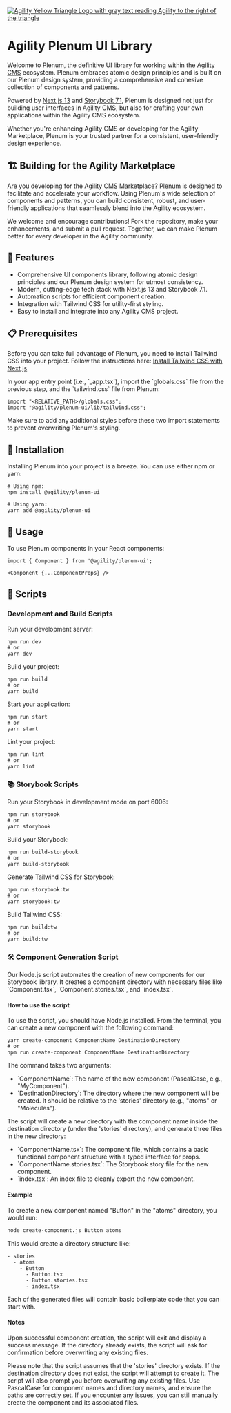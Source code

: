 [![Agility Yellow Triangle Logo with gray text reading Agility to the right of the triangle](https://cdn.agilitycms.com/content-manager/images/logos/agility-logo-storybook-350.png)](https://agilitycms.com/)
# Agility Plenum UI Library 

Welcome to Plenum, the definitive UI library for working within the [Agility CMS](https://www.agilitycms.com/) ecosystem. Plenum embraces atomic design principles and is built on our Plenum design system, providing a comprehensive and cohesive collection of components and patterns. 

Powered by [Next.js 13](https://nextjs.org/) and [Storybook 7.1](https://storybook.js.org/), Plenum is designed not just for building user interfaces in Agility CMS, but also for crafting your own applications within the Agility CMS ecosystem. 

Whether you're enhancing Agility CMS or developing for the Agility Marketplace, Plenum is your trusted partner for a consistent, user-friendly design experience.

## 🏗️ Building for the Agility Marketplace


Are you developing for the Agility CMS Marketplace? Plenum is designed to facilitate and accelerate your workflow. Using Plenum's wide selection of components and patterns, you can build consistent, robust, and user-friendly applications that seamlessly blend into the Agility ecosystem.

We welcome and encourage contributions! Fork the repository, make your enhancements, and submit a pull request. Together, we can make Plenum better for every developer in the Agility community.

## 🎁 Features

- Comprehensive UI components library, following atomic design principles and our Plenum design system for utmost consistency.
- Modern, cutting-edge tech stack with Next.js 13 and Storybook 7.1.
- Automation scripts for efficient component creation.
- Integration with Tailwind CSS for utility-first styling.
- Easy to install and integrate into any Agility CMS project.

## 📋 Prerequisites

Before you can take full advantage of Plenum, you need to install Tailwind CSS into your project. Follow the instructions here: [Install Tailwind CSS with Next.js](https://tailwindcss.com/docs/guides/nextjs)

In your app entry point (i.e., \`_app.tsx\`), import the \`globals.css\` file from the previous step, and the \`tailwind.css\` file from Plenum:

```
import "<RELATIVE_PATH>/globals.css";
import "@agility/plenum-ui/lib/tailwind.css";
```

Make sure to add any additional styles before these two import statements to prevent overwriting Plenum's styling.

## 💾 Installation

Installing Plenum into your project is a breeze. You can use either npm or yarn:

```
# Using npm:
npm install @agility/plenum-ui

# Using yarn:
yarn add @agility/plenum-ui
```

## 🔨 Usage

To use Plenum components in your React components:

```
import { Component } from '@agility/plenum-ui';

<Component {...ComponentProps} />
```

## 📄 Scripts

### Development and Build Scripts

Run your development server:

```
npm run dev
# or
yarn dev
```

Build your project:

```
npm run build
# or
yarn build
```

Start your application:

```
npm run start
# or
yarn start
```

Lint your project:

```
npm run lint
# or
yarn lint
```

### 📚 Storybook Scripts

Run your Storybook in development mode on port 6006:

```
npm run storybook
# or
yarn storybook
```

Build your Storybook:

```
npm run build-storybook
# or
yarn build-storybook
```

Generate Tailwind CSS for Storybook:

```
npm run storybook:tw
# or
yarn storybook:tw
```

Build Tailwind CSS:

```
npm run build:tw
# or
yarn build:tw
```

### 🛠️ Component Generation Script

Our Node.js script automates the creation of new components for our Storybook library. It creates a component directory with necessary files like \`Component.tsx\`, \`Component.stories.tsx\`, and \`index.tsx\`.

#### How to use the script

To use the script, you should have Node.js installed. From the terminal, you can create a new component with the following command:

```
yarn create-component ComponentName DestinationDirectory
# or
npm run create-component ComponentName DestinationDirectory
```

The command takes two arguments:

- \`ComponentName\`: The name of the new component (PascalCase, e.g., "MyComponent").
- \`DestinationDirectory\`: The directory where the new component will be created. It should be relative to the 'stories' directory (e.g., "atoms" or "Molecules").

The script will create a new directory with the component name inside the destination directory (under the 'stories' directory), and generate three files in the new directory:

- \`ComponentName.tsx\`: The component file, which contains a basic functional component structure with a typed interface for props.
- \`ComponentName.stories.tsx\`: The Storybook story file for the new component.
- \`index.tsx\`: An index file to cleanly export the new component.
#### Example

To create a new component named "Button" in the "atoms" directory, you would run:

```bash
node create-component.js Button atoms
```

This would create a directory structure like:

```
- stories
  - atoms
    - Button
      - Button.tsx
      - Button.stories.tsx
      - index.tsx
```

Each of the generated files will contain basic boilerplate code that you can start with.

#### Notes
Upon successful component creation, the script will exit and display a success message. If the directory already exists, the script will ask for confirmation before overwriting any existing files.

Please note that the script assumes that the 'stories' directory exists. If the destination directory does not exist, the script will attempt to create it. The script will also prompt you before overwriting any existing files. Use PascalCase for component names and directory names, and ensure the paths are correctly set. If you encounter any issues, you can still manually create the component and its associated files.
